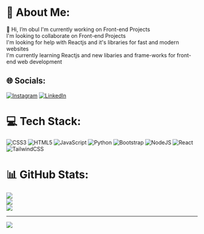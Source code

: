 
# 💫 About Me:
👋 Hi, I’m obul
I'm currently working on Front-end Projects<br>I'm looking to collaborate on Front-end Projects<br>I'm looking for help with Reactjs and it's libraries for fast and modern websites<br>I'm currently learning Reactjs and new libaries and frame-works for front-end web development


## 🌐 Socials:
[![Instagram](https://img.shields.io/badge/Instagram-%23E4405F.svg?logo=Instagram&logoColor=white)](https://instagram.com/obul_giggles) [![LinkedIn](https://img.shields.io/badge/LinkedIn-%230077B5.svg?logo=linkedin&logoColor=white)](https://linkedin.com/in/gajjala-obul-reddy) 

# 💻 Tech Stack:
![CSS3](https://img.shields.io/badge/css3-%231572B6.svg?style=for-the-badge&logo=css3&logoColor=white) ![HTML5](https://img.shields.io/badge/html5-%23E34F26.svg?style=for-the-badge&logo=html5&logoColor=white) ![JavaScript](https://img.shields.io/badge/javascript-%23323330.svg?style=for-the-badge&logo=javascript&logoColor=%23F7DF1E) ![Python](https://img.shields.io/badge/python-3670A0?style=for-the-badge&logo=python&logoColor=ffdd54) ![Bootstrap](https://img.shields.io/badge/bootstrap-%238511FA.svg?style=for-the-badge&logo=bootstrap&logoColor=white) ![NodeJS](https://img.shields.io/badge/node.js-6DA55F?style=for-the-badge&logo=node.js&logoColor=white) ![React](https://img.shields.io/badge/react-%2320232a.svg?style=for-the-badge&logo=react&logoColor=%2361DAFB) ![TailwindCSS](https://img.shields.io/badge/tailwindcss-%2338B2AC.svg?style=for-the-badge&logo=tailwind-css&logoColor=white)
# 📊 GitHub Stats:
![](https://github-readme-stats.vercel.app/api?username=obul63&theme=tokyonight&hide_border=false&include_all_commits=true&count_private=false)<br/>
![](https://github-readme-streak-stats.herokuapp.com/?user=obul63&theme=tokyonight&hide_border=false)<br/>
![](https://github-readme-stats.vercel.app/api/top-langs/?username=obul63&theme=tokyonight&hide_border=false&include_all_commits=true&count_private=false&layout=compact)

---
[![](https://visitcount.itsvg.in/api?id=obul63&icon=0&color=0)](https://visitcount.itsvg.in)

<!-- Proudly created with GPRM ( https://gprm.itsvg.in ) -->
